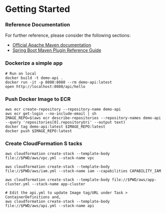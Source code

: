 # Getting Started

### Reference Documentation
For further reference, please consider the following sections:

* [Official Apache Maven documentation](https://maven.apache.org/guides/index.html)
* [Spring Boot Maven Plugin Reference Guide](https://docs.spring.io/spring-boot/docs/2.2.4.RELEASE/maven-plugin/)

### Dockerize a simple app

```
# Run on local
docker build -t demo-api .
docker run -it -p 8080:8080 --rm demo-api:latest
open http://localhost:8080/api/hello
```

### Push Docker Image to ECR

```
aws ecr create-repository --repository-name demo-api
aws ecr get-login --no-include-email | sh 
IMAGE_REPO=$(aws ecr describe-repositories --repository-names demo-api --query 'repositories[0].repositoryUri' --output text)
docker tag demo-api:latest $IMAGE_REPO:latest
docker push $IMAGE_REPO:latest
```



### Create CloudFormation S tacks

```
aws cloudformation create-stack --template-body file://$PWD/aws/vpc.yml --stack-name vpc

aws cloudformation create-stack --template-body file://$PWD/aws/iam.yml --stack-name iam --capabilities CAPABILITY_IAM

aws cloudformation create-stack --template-body file://$PWD/aws/app-cluster.yml --stack-name app-cluster

# Edit the api.yml to update Image tag/URL under Task > ContainerDefinitions and,
aws cloudformation create-stack --template-body file://$PWD/aws/api.yml --stack-name api

```

